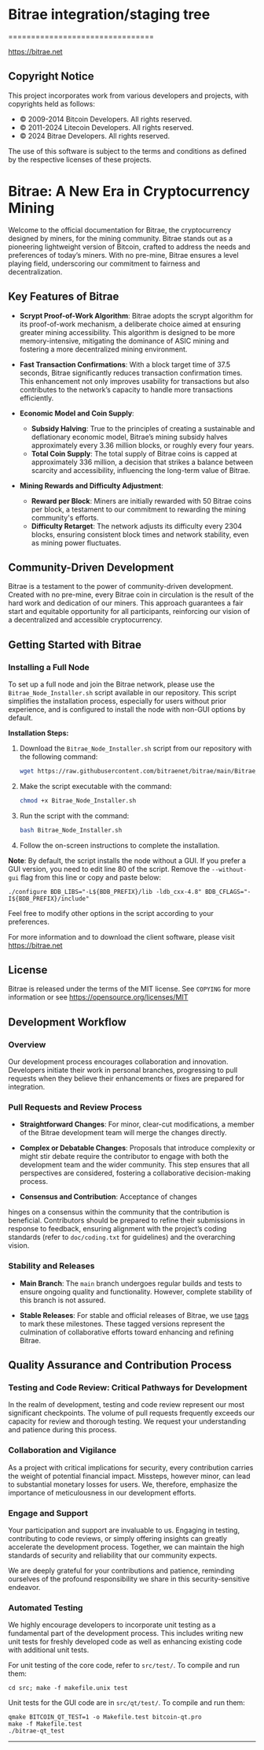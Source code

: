 # Bitrae integration/staging tree
================================

https://bitrae.net

## Copyright Notice

This project incorporates work from various developers and projects, with copyrights held as follows:

- © 2009-2014 Bitcoin Developers. All rights reserved.
- © 2011-2024 Litecoin Developers. All rights reserved.
- © 2024 Bitrae Developers. All rights reserved.

The use of this software is subject to the terms and conditions as defined by the respective licenses of these projects.

# Bitrae: A New Era in Cryptocurrency Mining

Welcome to the official documentation for Bitrae, the cryptocurrency designed by miners, for the mining community. Bitrae stands out as a pioneering lightweight version of Bitcoin, crafted to address the needs and preferences of today’s miners. With no pre-mine, Bitrae ensures a level playing field, underscoring our commitment to fairness and decentralization.

## Key Features of Bitrae

- **Scrypt Proof-of-Work Algorithm**: Bitrae adopts the scrypt algorithm for its proof-of-work mechanism, a deliberate choice aimed at ensuring greater mining accessibility. This algorithm is designed to be more memory-intensive, mitigating the dominance of ASIC mining and fostering a more decentralized mining environment.

- **Fast Transaction Confirmations**: With a block target time of 37.5 seconds, Bitrae significantly reduces transaction confirmation times. This enhancement not only improves usability for transactions but also contributes to the network’s capacity to handle more transactions efficiently.

- **Economic Model and Coin Supply**:
  - **Subsidy Halving**: True to the principles of creating a sustainable and deflationary economic model, Bitrae’s mining subsidy halves approximately every 3.36 million blocks, or roughly every four years.
  - **Total Coin Supply**: The total supply of Bitrae coins is capped at approximately 336 million, a decision that strikes a balance between scarcity and accessibility, influencing the long-term value of Bitrae.

- **Mining Rewards and Difficulty Adjustment**:
  - **Reward per Block**: Miners are initially rewarded with 50 Bitrae coins per block, a testament to our commitment to rewarding the mining community's efforts.
  - **Difficulty Retarget**: The network adjusts its difficulty every 2304 blocks, ensuring consistent block times and network stability, even as mining power fluctuates.

## Community-Driven Development

Bitrae is a testament to the power of community-driven development. Created with no pre-mine, every Bitrae coin in circulation is the result of the hard work and dedication of our miners. This approach guarantees a fair start and equitable opportunity for all participants, reinforcing our vision of a decentralized and accessible cryptocurrency.

## Getting Started with Bitrae

### Installing a Full Node

To set up a full node and join the Bitrae network, please use the `Bitrae_Node_Installer.sh` script available in our repository. This script simplifies the installation process, especially for users without prior experience, and is configured to install the node with non-GUI options by default.

**Installation Steps:**

1. Download the `Bitrae_Node_Installer.sh` script from our repository with the following command:
    ```sh
    wget https://raw.githubusercontent.com/bitraenet/bitrae/main/Bitrae_Node_Installer.sh
    ```
2. Make the script executable with the command:
    ```sh
    chmod +x Bitrae_Node_Installer.sh
    ```
3. Run the script with the command:
    ```sh
    bash Bitrae_Node_Installer.sh
    ```
4. Follow the on-screen instructions to complete the installation.



**Note**: By default, the script installs the node without a GUI. If you prefer a GUI version, you need to edit line 80 of the script. Remove the `--without-gui` flag from this line or copy and paste below:

```
./configure BDB_LIBS="-L${BDB_PREFIX}/lib -ldb_cxx-4.8" BDB_CFLAGS="-I${BDB_PREFIX}/include"
```

Feel free to modify other options in the script according to your preferences.

For more information and to download the client software, please visit https://bitrae.net

## License

Bitrae is released under the terms of the MIT license. See `COPYING` for more information or see https://opensource.org/licenses/MIT

## Development Workflow

### Overview

Our development process encourages collaboration and innovation. Developers initiate their work in personal branches, progressing to pull requests when they believe their enhancements or fixes are prepared for integration.

### Pull Requests and Review Process

- **Straightforward Changes**: For minor, clear-cut modifications, a member of the Bitrae development team will merge the changes directly.
  
- **Complex or Debatable Changes**: Proposals that introduce complexity or might stir debate require the contributor to engage with both the development team and the wider community. This step ensures that all perspectives are considered, fostering a collaborative decision-making process.

- **Consensus and Contribution**: Acceptance of changes

 hinges on a consensus within the community that the contribution is beneficial. Contributors should be prepared to refine their submissions in response to feedback, ensuring alignment with the project’s coding standards (refer to `doc/coding.txt` for guidelines) and the overarching vision.

### Stability and Releases

- **Main Branch**: The `main` branch undergoes regular builds and tests to ensure ongoing quality and functionality. However, complete stability of this branch is not assured.
  
- **Stable Releases**: For stable and official releases of Bitrae, we use [tags](https://github.com/bitraenet/bitrae/tags) to mark these milestones. These tagged versions represent the culmination of collaborative efforts toward enhancing and refining Bitrae.

## Quality Assurance and Contribution Process

### Testing and Code Review: Critical Pathways for Development

In the realm of development, testing and code review represent our most significant checkpoints. The volume of pull requests frequently exceeds our capacity for review and thorough testing. We request your understanding and patience during this process.

### Collaboration and Vigilance

As a project with critical implications for security, every contribution carries the weight of potential financial impact. Missteps, however minor, can lead to substantial monetary losses for users. We, therefore, emphasize the importance of meticulousness in our development efforts.

### Engage and Support

Your participation and support are invaluable to us. Engaging in testing, contributing to code reviews, or simply offering insights can greatly accelerate the development process. Together, we can maintain the high standards of security and reliability that our community expects.

We are deeply grateful for your contributions and patience, reminding ourselves of the profound responsibility we share in this security-sensitive endeavor.

### Automated Testing

We highly encourage developers to incorporate unit testing as a fundamental part of the development process. This includes writing new unit tests for freshly developed code as well as enhancing existing code with additional unit tests.

For unit testing of the core code, refer to `src/test/`. To compile and run them:

    cd src; make -f makefile.unix test

Unit tests for the GUI code are in `src/qt/test/`. To compile and run them:

    qmake BITCOIN_QT_TEST=1 -o Makefile.test bitcoin-qt.pro
    make -f Makefile.test
    ./bitrae-qt_test

---

